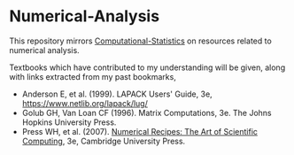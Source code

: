 # Numerical-Analysis

This repository mirrors [Computational-Statistics](https://github.com/jinghuazhao/Computational-Statistics) on resources related to numerical analysis.

Textbooks which have contributed to my understanding will be given, along with links extracted from my past bookmarks,

* Anderson E, et al. (1999). LAPACK Users' Guide, 3e, https://www.netlib.org/lapack/lug/
* Golub GH, Van Loan CF (1996). Matrix Computations, 3e. The Johns Hopkins University Press.
* Press WH, et al. (2007). [Numerical Recipes: The Art of Scientific Computing](http://numerical.recipes/), 3e, Cambridge University Press.
